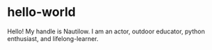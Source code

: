 # hello-world

Hello!
My handle is Nautilow. I am an actor, outdoor educator, python enthusiast,
and lifelong-learner.
